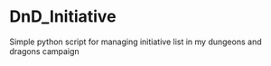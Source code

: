 # DnD_Initiative
Simple python script for managing initiative list in my dungeons and dragons campaign
